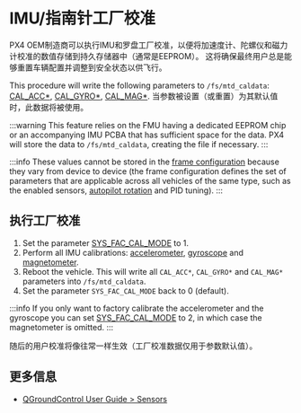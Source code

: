 # IMU/指南针工厂校准

PX4 OEM制造商可以执行IMU和罗盘工厂校准，以便将加速度计、陀螺仪和磁力计校准的数值存储到持久存储器中（通常是EEPROM）。
这将确保最终用户总是能够重置车辆配置并调整到安全状态以供飞行。

This procedure will write the following parameters to `/fs/mtd_caldata`: [CAL_ACC\*](../advanced_config/parameter_reference.md#CAL_ACC0_ID), [CAL_GYRO\*](../advanced_config/parameter_reference.md#CAL_GYRO0_ID), [CAL_MAG\*](../advanced_config/parameter_reference.md#CAL_MAG0_ID).
当参数被设置（或重置）为其默认值时，此数据将被使用。

:::warning
This feature relies on the FMU having a dedicated EEPROM chip or an accompanying IMU PCBA that has sufficient space for the data.
PX4 will store the data to `/fs/mtd_caldata`, creating the file if necessary.
:::

:::info
These values cannot be stored in the [frame configuration](../dev_airframes/adding_a_new_frame.md) because they vary from device to device (the frame configuration defines the set of parameters that are applicable across all vehicles of the same type, such as the enabled sensors, [autopilot rotation](../config/flight_controller_orientation.md) and PID tuning).
:::

## 执行工厂校准

1. Set the parameter [SYS_FAC_CAL_MODE](../advanced_config/parameter_reference.md#SYS_FAC_CAL_MODE) to 1.
2. Perform all IMU calibrations: [accelerometer](../config/accelerometer.md#performing-the-calibration), [gyroscope](../config/gyroscope.md#performing-the-calibration) and [magnetometer](../config/compass.md#performing-the-calibration).
3. Reboot the vehicle.
   This will write all `CAL_ACC*`, `CAL_GYRO*` and `CAL_MAG*` parameters into `/fs/mtd_caldata`.
4. Set the parameter `SYS_FAC_CAL_MODE` back to 0 (default).

:::info
If you only want to factory calibrate the accelerometer and the gyroscope you can set [SYS_FAC_CAL_MODE](../advanced_config/parameter_reference.md#SYS_FAC_CAL_MODE) to 2, in which case the magnetometer is omitted.
:::

随后的用户校准将像往常一样生效（工厂校准数据仅用于参数默认值）。

## 更多信息

- [QGroundControl User Guide > Sensors](https://docs.qgroundcontrol.com/master/en/qgc-user-guide/setup_view/sensors_px4.html)
